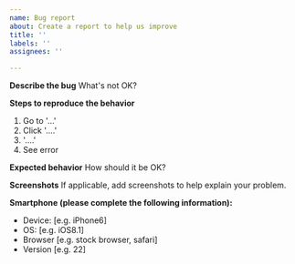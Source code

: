 ```yaml
---
name: Bug report
about: Create a report to help us improve
title: ''
labels: ''
assignees: ''

---
```


**Describe the bug**
What's not OK? 

**Steps to reproduce the behavior**
1. Go to '...'
2. Click '....'
3.  '....'
4. See error

**Expected behavior**
How should it be OK? 

**Screenshots**
If applicable, add screenshots to help explain your problem.

**Smartphone (please complete the following information):**
 - Device: [e.g. iPhone6]
 - OS: [e.g. iOS8.1]
 - Browser [e.g. stock browser, safari]
 - Version [e.g. 22]
